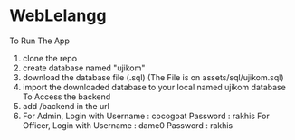 # WebLelangg
 To Run The App
1. clone the repo
2. create database named "ujikom"
3. download the database file (.sql) (The File is on assets/sql/ujikom.sql)
4. import the downloaded database to your local named ujikom database
 To Access the backend
1. add /backend in the url
2. For Admin, Login with
   Username : cocogoat
   Password : rakhis
   For Officer, Login with
   Username : dame0
   Password : rakhis